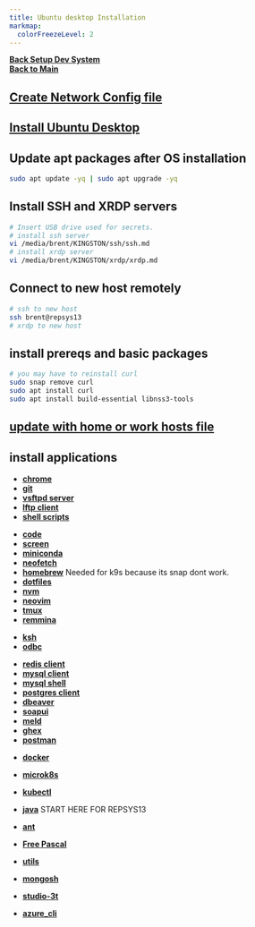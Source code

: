 ```yaml
---
title: Ubuntu desktop Installation
markmap:
  colorFreezeLevel: 2
---
```


**[Back Setup Dev System](../../development/report_system/setup_dev_system/setup_dev_system.md)**\
**[Back to Main](../../README.md)**

## **[Create Network Config file](./network_config.md)**

## **[Install Ubuntu Desktop](https://ubuntu.com/tutorials/install-ubuntu-desktop)**

## Update apt packages after OS installation

```bash
sudo apt update -yq | sudo apt upgrade -yq
```

## Install SSH and XRDP servers

```bash
# Insert USB drive used for secrets.
# install ssh server
vi /media/brent/KINGSTON/ssh/ssh.md
# install xrdp server
vi /media/brent/KINGSTON/xrdp/xrdp.md
```

## Connect to new host remotely

```bash
# ssh to new host
ssh brent@repsys13
# xrdp to new host
```

## install prereqs and basic packages

```bash
# you may have to reinstall curl
sudo snap remove curl
sudo apt install curl
sudo apt install build-essential libnss3-tools
```

## **[update with home or work hosts file](../e_j/hosts/)**

## install applications

- **[chrome](../a_d/chrome/install.md)**
- **[git](../e_j/git/git.md)**
- **[vsftpd server](../q_z/vsftpd/vsftpd-server.md)**
- **[lftp client](../k_p/lftp/lftp_client.md)**
- **[shell scripts](../../volumes/shell_scripts/install_shell_scripts.md)**
<!-- **[pass](../pass/pass.md)**  -->
- **[code](../a_d/code/code.md)**
- **[screen](../q_z/screen/install-screen.md)**
- **[miniconda](../a_d/conda/miniconda-install.md)**
- **[neofetch](../k_p/neofetch/install-neofetch.md)**
- **[homebrew](../e_j/homebrew/homebrew-install.md)** Needed for k9s because its snap dont work.
- **[dotfiles](../a_d/dotfiles/install-dotfiles.md)**
- **[nvm](../k_p/nvm/install-node-version-manager.md)**
- **[neovim](../k_p/neovim/install-neovim.md)**
- **[tmux](../q_z/tmux/tmux.md)**
- **[remmina](../q_z/remmina/remmina_install.md)**
<!-- cron -- this is already installed on ubuntu 22.04 -->
<!-- email - check in reports docker file was part of pipeline  -->
- **[ksh](../k_p/ksh/ksh_install.md)**
- **[odbc](../k_p/odbc/install-ubuntu.md)**
<!-- # I don't think I need an older version for because I don't install a local version of mongodb and conda can install an older ssl if needed for pysoap -->
<!-- ssl -- older ssl for mongodb and pysoap. -->
<!-- openssl -->
<!-- - **[ssh client](../q_z/ssh/ssh-client.md)** should already be installed-->

- **[redis client](../q_z/redis/redis_client_install.md)**
- **[mysql client](../k_p/mysql/mysql-client.md)**
- **[mysql shell](../k_p/mysql/mysql-shell.md)**
- **[postgres client](../k_p/postgres/psql/psql-install.md)**
- **[dbeaver](../a_d/dbeaver/dbeaver.md)**
- **[soapui](../q_z/soapui/soapui_install.md)**
- **[meld](../k_p/meld/meld_install.md)**
- **[ghex](../e_j/ghex/ghex_install.md)**
- **[postman](../k_p/postman/postman-install.md)**
<!-- gnome system monitor - System monitor was already installed on ubuntu 22.04 -->
<!-- teams standalone app not supported in Linux use web app teams.microsoft.com/v2 instead  -->
- **[docker](../a_d/docker/install.md)**
- **[microk8s](../../k8s/microk8s_1.28_install.md)**
- **[kubectl](../../k8s/kubectl-install.md)**
- **[java](../e_j/java/java.md)**
START HERE FOR REPSYS13

- **[ant](../a_d/ant/ant-install.md)**
- **[Free Pascal](../k_p/pascal/free_pascal-install.md)**
- **[utils](../q_z/utils/utils-install.md)**
- **[mongosh](../k_p/mongosh/install-mongosh.md)**
- **[studio-3t](../q_z/studio-3t/studio-3t-intall.md)**
- **[azure_cli](../a_d/azure/azure_cli.md)**
